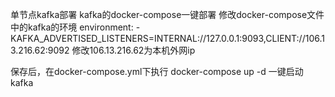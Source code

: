 单节点kafka部署
kafka的docker-compose一键部署
修改docker-compose文件中的kafka的环境
    environment:
        - KAFKA_ADVERTISED_LISTENERS=INTERNAL://127.0.0.1:9093,CLIENT://106.13.216.62:9092
修改106.13.216.62为本机外网ip

保存后，在docker-compose.yml下执行
docker-compose up -d  一键启动kafka
